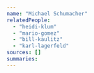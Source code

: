 ```yaml
---
name: "Michael Schumacher"
relatedPeople:
  - "heidi-klum"
  - "mario-gomez"
  - "bill-kaulitz"
  - "karl-lagerfeld"
sources: []
summaries:
---
```


